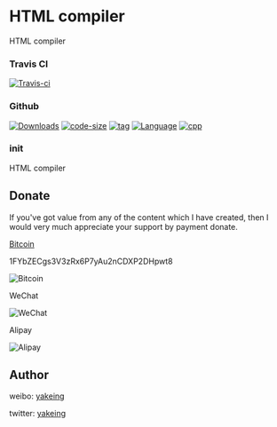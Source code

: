 # HTML compiler
HTML compiler



### Travis CI

[![Travis-ci](https://api.travis-ci.org/yakeing/cpp_HtmlCompiler.svg)](https://travis-ci.org/yakeing/cpp_HtmlCompiler)

### Github

[![Downloads](https://img.shields.io/github/downloads/yakeing/cpp_HtmlCompiler/total.svg)](https://github.com/yakeing/cpp_HtmlCompiler)
[![code-size](https://img.shields.io/github/languages/code-size/yakeing/cpp_HtmlCompiler)](https://github.com/yakeing/cpp_HtmlCompiler/blob/master/src)
[![tag](https://img.shields.io/github/tag/yakeing/cpp_HtmlCompiler.svg)](https://github.com/yakeing/cpp_HtmlCompiler/releases)
[![Language](https://oauth.applinzi.com/Label/license/MPL-2.0/FE7D37.svg)](https://github.com/yakeing/cpp_HtmlCompiler/blob/master/LICENSE)
[![cpp](https://oauth.applinzi.com/Label/cpp/100.0%25/007EC6.svg)](https://github.com/yakeing/cpp_HtmlCompiler)


### init



HTML compiler




Donate
---
If you've got value from any of the content which I have created, then I would very much appreciate your support by payment donate.

 [Bitcoin](https://btc.com/1FYbZECgs3V3zRx6P7yAu2nCDXP2DHpwt8)

1FYbZECgs3V3zRx6P7yAu2nCDXP2DHpwt8

 ![Bitcoin](https://raw.githubusercontent.com/yakeing/Content/master/Donate/Bitcoin.png)

 WeChat

 ![WeChat](https://raw.githubusercontent.com/yakeing/Content/master/Donate/WeChat.png)

 Alipay

 ![Alipay](https://raw.githubusercontent.com/yakeing/Content/master/Donate/Alipay.png)

Author
---

weibo: [yakeing](https://weibo.com/yakeing)

twitter: [yakeing](https://twitter.com/yakeing)
